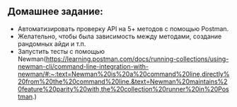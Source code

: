 ## Домашнее задание: 
* Автоматизировать проверку API на 5+ методов c помощью Postman.
* Желательно, чтобы была зависимость между методами, создание рандомных айди и т.п.
* Запустить тесты с помощью Newman(https://learning.postman.com/docs/running-collections/using-newman-cli/command-line-integration-with-newman/#:~:text=Newman%20is%20a%20command%20line,directly%20from%20the%20command%20line.&text=Newman%20maintains%20feature%20parity%20with,the%20collection%20runner%20in%20Postman.)
